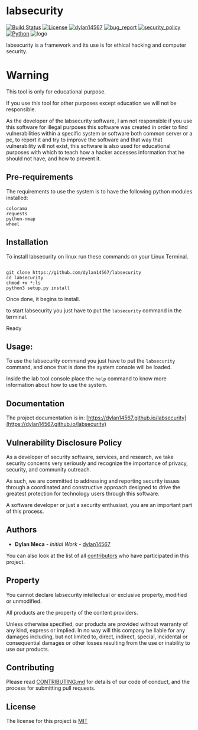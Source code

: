 # labsecurity
[![Build Status](https://img.shields.io/github/stars/dylan14567/labsecurity.svg)](https://github.com/dylan14567/labsecurity)
[![License](https://img.shields.io/github/license/dylan14567/labsecurity.svg)](https://github.com/dylan14567/labsecurity/blob/main/LICENSE)
[![dylan14567](https://img.shields.io/badge/author-dylan14567-green.svg)](https://github.com/dylan14567)
[![bug_report](https://img.shields.io/badge/bug-report-red.svg)](https://github.com/dylan14567/labsecurity/blob/main/.github/ISSUE_TEMPLATE/bug_report.md)
[![security_policy](https://img.shields.io/badge/security-policy-cyan.svg)](https://github.com/dylan14567/labsecurity/blob/main/.github/SECURITY.md)
[![Python](https://img.shields.io/badge/language-Python%20-yellow.svg)](https://www.python.org)
![logo](https://raw.githubusercontent.com/dylan14567/labsecurity/main/.github/icon.jpg)

labsecurity is a framework and its use is for ethical hacking and computer security.

# Warning

This tool is only for educational purpose.

If you use this tool for other purposes except education we will not be responsible.

As the developer of the labsecurity software, I am not responsible if you use this software for illegal purposes this software was created in order to find vulnerabilities within a specific system or software both common server or a pc, to report it and try to improve the software and that way that vulnerability will not exist, this software is also used for educational purposes with which to teach how a hacker accesses information that he should not have, and how to prevent it.

## Pre-requirements

The requirements to use the system is to have the following python modules installed:

```
colorama
requests
python-nmap
wheel
```

## Installation

To install labsecurity on linux run these commands on your Linux Terminal.

```shell

git clone https://github.com/dylan14567/labsecurity
cd labsecurity
chmod +x *;ls
python3 setup.py install

```

Once done, it begins to install.

to start labsecurity you just have to put the ``` labsecurity ``` command in the terminal.

Ready


## Usage:

To use the labsecurity command you just have to put the ```labsecurity``` command, and once that is done the system console will be loaded.

Inside the lab tool console place the ``` help ``` command to know more information about how to use the system.

## Documentation

The project documentation is in: [https://dylan14567.github.io/labsecurity](https://dylan14567.github.io/labsecurity)

## Vulnerability Disclosure Policy

As a developer of security software, services, and research, we take security concerns very seriously and recognize the importance of privacy, security, and community outreach. 

As such, we are committed to addressing and reporting security issues through a coordinated and constructive approach designed to drive the greatest protection for technology users through this software.

A software developer or just a security enthusiast, you are an important part of this process.

## Authors

* **Dylan Meca** - *Initial Work* - [dylan14567](https://github.com/dylan14567)

You can also look at the list of all [contributors](https://github.com/dylan14567/labsecurity/contributors) who have participated in this project.

## Property

You cannot declare labsecurity intellectual or exclusive property, modified or unmodified.

All products are the property of the content providers.

Unless otherwise specified, our products are provided without warranty of any kind, express or implied. In no way will this company be liable for any damages including, but not limited to, direct, indirect, special, incidental or consequential damages or other losses resulting from the use or inability to use our products.

## Contributing

Please read [CONTRIBUTING.md](https://github.com/dylan14567/labsecurity/blob/main/.github/CONTRIBUTING.md) for details of our code of conduct, and the process for submitting pull requests.

## License

The license for this project is [MIT](https://github.com/dylan14567/labsecurity/blob/main/LICENSE)

